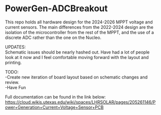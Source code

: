 # PowerGen-ADCBreakout
This repo holds all hardware design for the 2024-2026 MPPT voltage and current sensors. The main differences from the 2022-2024 design are the isolation of the microcontroller from the rest of the MPPT, and the use of a discrete ADC rather than the one on the Nucleo. 

UPDATES:  
Schematic issues should be nearly hashed out. Have had a lot of people look at it now and I feel comfortable moving forward with the layout and printing. 

TODO:  
-Create new iteration of board layout based on schematic changes and review.  
-Have Fun  

Full documentation can be found in the link below:
https://cloud.wikis.utexas.edu/wiki/spaces/LHRSOLAR/pages/205261146/Power+Generation+Current+Voltage+Sensor+PCB
